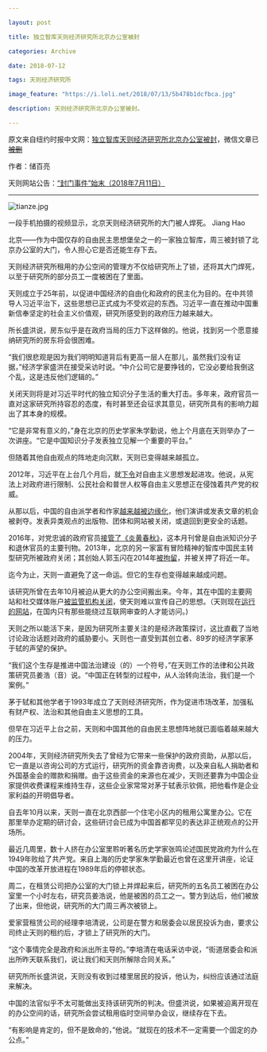 ```yaml
---

layout: post

title: 独立智库天则经济研究所北京办公室被封

categories: Archive

date: 2018-07-12

tags: 天则经济研究所

image_feature: "https://i.loli.net/2018/07/13/5b478b1dcfbca.jpg"

description: 天则经济研究所北京办公室被封。

---
```


原文来自纽约时报中文网：[独立智库天则经济研究所北京办公室被封](https://cn.nytimes.com/china/20180712/china-unirule-institute/)，微信文章已 ~~[被删](https://mp.weixin.qq.com/s/rbhlxhgYsBxap_eDPgYPeQ)~~

作者：储百亮

天则网站公告：[“封门事件”始末（2018年7月11日）](http://www.unirule.cloud/index.php?c=article&id=4616%22)

---

![tianze.jpg](https://i.loli.net/2018/07/13/5b478b1dcfbca.jpg)
<figcaption>一段手机拍摄的视频显示，北京天则经济研究所的大门被人焊死。 Jiang Hao</figcaption>

北京——作为中国仅存的自由民主思想堡垒之一的一家独立智库，周三被封锁了北京办公室的大门，令人担心它是否还能生存下去。

天则经济研究所租用的办公空间的管理方不仅给研究所上了锁，还将其大门焊死，以至于研究所的部分员工一度被困在了里面。

天则成立于25年前，以促进中国经济的自由化和政府的民主化为目的。在中共领导人习近平治下，这些思想已正式成为不受欢迎的东西。习近平一直在推动中国重新信奉坚定的社会主义价值观，研究所感受到的政府压力越来越大。

所长盛洪说，房东似乎是在政府当局的压力下这样做的。他说，找到另一个愿意接纳研究所的房东将会很困难。

“我们很悲观是因为我们明明知道背后有更高一层人在那儿，虽然我们没有证据，”经济学家盛洪在接受采访时说。“中介公司它是要挣钱的，它没必要给我倒这个乱，这是违反他们逻辑的。”

关闭天则将是对习近平时代的独立知识分子生活的重大打击。多年来，政府官员一直对这家研究所持容忍的态度，有时甚至还会征求其意见，研究所具有的影响力超出了其本身的规模。

“它是非常有意义的，”身在北京的历史学家朱学勤说，他上个月底在天则举办了一次讲座。“它是中国知识分子发表独立见解一个重要的平台。”

但随着其他自由观点的阵地走向沉默，天则已变得越来越孤立。

2012年，习近平在上台几个月后，就[下令](https://cn.nytimes.com/china/20130820/c20document/)对自由主义思想发起进攻。他说，从宪法上对政府进行限制、公民社会和普世人权等自由主义思想正在侵蚀着共产党的权威。

从那以后，中国的自由派学者和作家[越来越被边缘化](https://cn.nytimes.com/china/20180518/china-rights-he-weifang/)，他们演讲或发表文章的机会被剥夺。发表异类观点的出版物、团体和网站被关闭，或退回到更安全的话题。

2016年，对党忠诚的政府官员[接管了《炎黄春秋》](http://cn.nytimes.com/china/20160728/china-yanhuang-chunqiu/)，这本月刊曾是自由派知识分子和退休官员的主要刊物。2013年，北京的另一家富有冒险精神的智库中国民主转型研究所被政府关闭；其创始人郭玉闪在2014年[被拘留](https://www.nytimes.com/2015/01/07/world/asia/guo-yushan-arrest-china-chen-guangcheng.html)，并被关押了将近一年。

迄今为止，天则一直避免了这一命运。但它的生存也变得越来越成问题。

该研究所曾在去年10月被迫从更大的办公空间搬出来。今年，其在中国的主要网站和社交媒体账户[被监管机构关闭](http://www.globaltimes.cn/content/1029979.shtml)，使天则难以宣传自己的思想。（天则现在[运行的网站](http://unirule.cloud/)，在国内只有那些能绕过互联网审查的人才能访问。)

天则之所以能活下来，是因为研究所主要关注的是经济政策探讨，这比直截了当地讨论政治话题对政府的威胁要小。天则也一直受到其创立者、89岁的经济学家茅于轼的声望的保护。

“我们这个生存是推进中国法治建设（的）一个符号，”在天则工作的法律和公共政策研究员姜浩（音）说。“中国正在转型的过程中，从人治转向法治，我们是一个案例。”

茅于轼和其他学者于1993年成立了天则经济研究所，作为促进市场改革，加强私有财产权、法治和其他自由主义思想的工具。

但早在习近平上台之前，天则和中国其他的自由民主思想阵地就已面临着越来越大的压力。

2004年，天则经济研究所失去了曾经为它带来一些保护的政府资助，从那以后，它一直是以咨询公司的方式运行，研究所的资金靠咨询费，以及来自私人捐助者和外国基金会的赠款和捐赠。由于这些资金的来源也在减少，天则还要靠为中国企业家提供收费课程来维持生存，这些企业家常常对茅于轼表示钦佩，把他看作是企业家利益的开明倡导者。

自去年10月以来，天则一直在北京西部一个住宅小区内的租用公寓里办公。它在那里举办定期的研讨会，这些研讨会已成为中国首都罕见的表达非正统观点的公开场所。

最近几周里，数十人挤在办公室里聆听著名历史学家张鸣论述国民党政府为什么在1949年败给了共产党。来自上海的历史学家朱学勤最近也曾在这里开讲座，论证中国的改革开放进程在1989年后的停顿状态。

周二，在租赁公司把办公室的大门锁上并焊起来后，研究所的五名员工被困在办公室里一个小时左右，研究员姜浩说，他是被困的员工之一。警方到达后，他们被放了出来，但他说，研究所的大门周三再次被锁上。

爱家营租赁公司的经理李培清说，公司是在警方和居委会以居民投诉为由，要求公司终止天则的租约后，才锁上了研究所的大门。

“这个事情完全是政府和派出所主导的。”李培清在电话采访中说，“街道居委会和派出所昨天联系我们，说让我们和天则所解除合同关系。”

研究所所长盛洪说，天则没有收到过楼里居民的投诉，他认为，纠纷应该通过法庭来解决。

中国的法官似乎不太可能做出支持该研究所的判决。但盛洪说，如果被迫离开现在的办公空间的话，研究所会尝试租用临时空间举办会议，继续存在下去。

“有影响是肯定的，但不是致命的，”他说。“就现在的技术不一定需要一个固定的办公点。”
